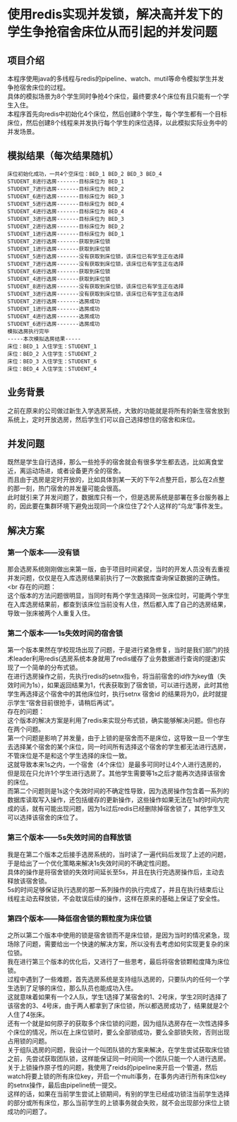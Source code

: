 # 使用redis实现并发锁，解决高并发下的学生争抢宿舍床位从而引起的并发问题
## 项目介绍
本程序使用java的多线程与redis的pipeline、watch、mutil等命令模拟学生并发争抢宿舍床位的过程。<br>
具体的模拟场景为8个学生同时争抢4个床位，最终要求4个床位有且只能有一个学生入住。<br>
本程序首先向redis中初始化4个床位，然后创建8个学生，每个学生都有一个目标床位，然后创建8个线程来并发执行每个学生的床位选择，以此模拟实际业务中的并发场景。
## 模拟结果（每次结果随机）
```
床位初始化成功，一共4个空床位：BED_1 BED_2 BED_3 BED_4
STUDENT_8进行选房-------目标床位为 BED_1
STUDENT_7进行选房-------目标床位为 BED_2
STUDENT_6进行选房-------目标床位为 BED_3
STUDENT_5进行选房-------目标床位为 BED_4
STUDENT_4进行选房-------目标床位为 BED_4
STUDENT_3进行选房-------目标床位为 BED_3
STUDENT_2进行选房-------目标床位为 BED_2
STUDENT_1进行选房-------目标床位为 BED_1
STUDENT_2进行选房-------获取到床位锁
STUDENT_1进行选房-------获取到床位锁
STUDENT_5进行选房-------没有获取到床位锁，该床位已有学生正在选择
STUDENT_7进行选房-------没有获取到床位锁，该床位已有学生正在选择
STUDENT_6进行选房-------获取到床位锁
STUDENT_4进行选房-------获取到床位锁
STUDENT_8进行选房-------没有获取到床位锁，该床位已有学生正在选择
STUDENT_3进行选房-------没有获取到床位锁，该床位已有学生正在选择
STUDENT_2进行选房-------选房成功
STUDENT_1进行选房-------选房成功
STUDENT_4进行选房-------选房成功
STUDENT_6进行选房-------选房成功
模拟选房执行完毕
-----本次模拟选房结果-----
床位：BED_1 入住学生：STUDENT_1
床位：BED_2 入住学生：STUDENT_2
床位：BED_3 入住学生：STUDENT_6
床位：BED_4 入住学生：STUDENT_4

```
## 业务背景
之前在原来的公司做过新生入学选房系统，大致的功能就是将所有的新生宿舍放到系统上，定时开放选房，然后学生们可以自己选择想住的宿舍和床位。
## 并发问题
既然是学生自行选择，那么一些抢手的宿舍就会有很多学生都去选，比如离食堂近，离运动场进，或者设备更齐全的宿舍。<br>
而且由于选房是定时开放的，比如具体到某一天的下午2点整开启，那么在2点整的那一刻，热门宿舍的并发量可能会很高。<br>
此时就引来了并发问题了，数据库只有一个，但是选房系统是部署在多台服务器上的，因此要在集群环境下避免出现同一个床位住了2个人这样的“乌龙”事件发生。
## 解决方案
### 第一个版本——没有锁
那会选房系统刚刚做出来第一版，由于项目时间紧促，当时的开发人员没有去重视并发问题，仅仅是在入库选房结果前执行了一次数据库查询保证数据的正确性。<br
存在的问题：<br>
这个版本的方法问题很明显，当同时有两个学生选择同一张床位时，可能两个学生在入库选房结果前，都查到该床位当前没有人住，然后都入库了自己的选房结果，导致一张床被两个人重复入住。
### 第二个版本——1s失效时间的宿舍锁
第一个版本果然在学校现场出现了问题，于是进行紧急修复，当时是我们部门的技术leader利用redis(选房系统本身就用了redis缓存了业务数据进行查询的提速)实现了一个简单的分布式锁。<br>
在进行选房操作之前，先执行redis的setnx指令，将当前宿舍的id作为key值（失效时间为1s），如果返回结果为1，代表获取到了宿舍锁，可以进行选房，此时其他学生再选择这个宿舍中的其他床位时，执行setnx 宿舍id 的结果将为0，此时就提示学生“宿舍目前很抢手，请稍后再试”。<br>
存在的问题：<br>
这个版本的解决方案是利用了redis来实现分布式锁，确实能够解决问题。但也存在两个问题。<br>
第一个问题是影响了并发量，由于上锁的是宿舍而不是床位，这导致一旦一个学生去选择某个宿舍的某个床位，同一时间所有选择这个宿舍的学生都无法进行选房，不管床位是不是和这个学生选择的床位一致。<br>
这就导致本来1s之内，一个宿舍（4个床位）是最多可同时让4个人进行选房的，但是现在只允许1个学生进行选房了。其他学生需要等1s之后才能再次选择该宿舍的床位。<br>
而第二个问题则是1s这个失效时间的不确定性导致，因为选房操作包含着一系列的数据库读取写入操作，还包括缓存的更新操作，这些操作如果无法在1s的时间内完成的话，就有可能出现问题，因为1s过后redis已经删除掉宿舍锁了，其他学生又可以选择该宿舍的床位了。
### 第三个版本——5s失效时间的自释放锁
我是在第二个版本之后接手选房系统的，当时读了一遍代码后发现了上述的问题，于是给出了一个优化策略来解决1s失效时间的不确定性问题。<br>
具体的操作是将宿舍锁的失效时间延长至5s，并且在执行完选房操作后，主动去释放该宿舍锁。<br>
5s的时间足够保证执行选房的那一系列操作的执行完成了，并且在执行结束后让线程主动去释放锁，不会耽误后续的操作，这样在原来的基础上保证了安全性。
### 第四个版本——降低宿舍锁的颗粒度为床位锁
之所以第二个版本中使用的锁是宿舍锁而不是床位锁，是因为当时的情况紧急，现场除了问题，需要给出一个快速的解决方案，所以没有去考虑如何实现更复杂的床位锁。<br>
我在进行第三个版本的优化后，又进行了一些思考，最后将宿舍锁颗粒度降为床位锁。<br>
过程中遇到了一些难题，首先选房系统是支持组队选房的，只要队内的任何一个学生选到了足够的床位，那么队员也能成功入住。<br>
这就意味着如果有一个2人队，学生1选择了某宿舍的1、2号床，学生2同时选择了该宿舍的3、4号床，由于两人都拿到了床位锁，所以都选房成功了，结果就是2个人住了4张床。<br>
还有一个就是如何原子的获取多个床位锁的问题，因为组队选房存在一次性选择多个床位的情况，所以在上床位锁时，要么全部锁成功，要么全部锁失败，否则出现占用锁的问题。<br>
关于组队选房的问题，我设计一个叫团队锁的方案来解决，在学生尝试获取床位锁之前，先尝试获取团队锁，这样能保证同一时间同一个团队只能一个人进行选房。<br>
关于上锁操作原子性的问题，我使用了reids的pipeline来开启一个管道，然后watch将要上锁的所有床位key，开启一个multi事务，在事务内进行所有床位key的setnx操作，最后由pipeline统一提交。<br>
这样的话，如果在当前学生尝试上锁期间，有别的学生已经成功锁注当前学生选择的部分或所有床位，那么当前学生的上锁事务就会失败，就不会出现部分床位上锁成功的问题了。<br>

